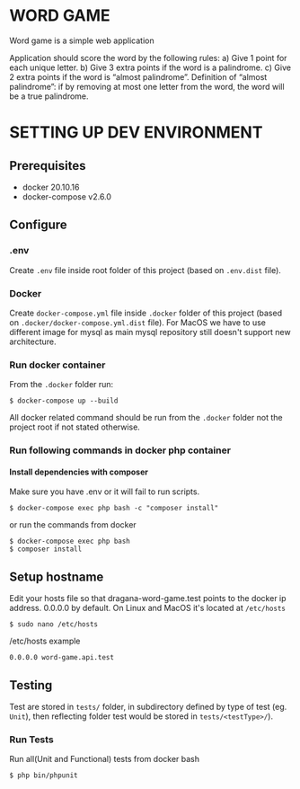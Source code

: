 # WORD GAME 

Word game is a simple web application

Application should score the word by the following rules:
a) Give 1 point for each unique letter.
b) Give 3 extra points if the word is a palindrome.
c) Give 2 extra points if the word is “almost palindrome”. Definition of “almost palindrome”: if by removing
at most one letter from the word, the word will be a true palindrome.



# SETTING UP DEV ENVIRONMENT
## Prerequisites

* docker 20.10.16
* docker-compose v2.6.0

## Configure

### .env

Create `.env` file inside root folder of this project (based on `.env.dist` file).

### Docker

Create `docker-compose.yml` file inside `.docker` folder of this project (based on `.docker/docker-compose.yml.dist` file). For MacOS we have to use different image for mysql as main mysql repository still doesn't support new architecture.

### Run docker container

From the `.docker` folder run:
```
$ docker-compose up --build
```
All docker related command should be run from the `.docker` folder not the project root if not stated otherwise.

### Run following commands in docker php container

#### Install dependencies with composer
Make sure you have .env or it will fail to run scripts.
```
$ docker-compose exec php bash -c "composer install"
```

or run the commands from docker

```
$ docker-compose exec php bash
$ composer install
```

## Setup hostname

Edit your hosts file so that dragana-word-game.test points to the docker ip address. 0.0.0.0 by default.
On Linux and MacOS it's located at `/etc/hosts`

```
$ sudo nano /etc/hosts
```

/etc/hosts example
```
0.0.0.0 word-game.api.test
```

## Testing

Test are stored in ```tests/``` folder, in subdirectory defined by type of test (eg. ```Unit```), then reflecting folder
test would be stored in ```tests/<testType>/```).

### Run Tests
Run all(Unit and Functional) tests from docker bash
```
$ php bin/phpunit 
```
